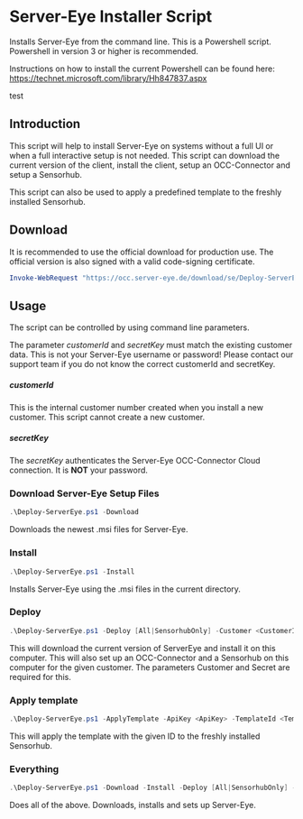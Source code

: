 # Server-Eye Installer Script
Installs Server-Eye from the command line.
This is a Powershell script. Powershell in version 3 or higher is recommended.

Instructions on how to install the current Powershell can be found here: https://technet.microsoft.com/library/Hh847837.aspx

test

## Introduction
This script will help to install Server-Eye on systems without a full UI or when a full interactive setup is not needed.
This script can download the current version of the client, install the client, setup an OCC-Connector and setup a Sensorhub.

This script can also be used to apply a predefined template to the freshly installed Sensorhub.

## Download
It is recommended to use the official download for production use. The official version is also signed with a valid code-signing certificate.

```PowerShell
Invoke-WebRequest "https://occ.server-eye.de/download/se/Deploy-ServerEye.ps1" -OutFile Deploy-ServerEye.ps1
```

## Usage

The script can be controlled by using command line parameters.

The parameter _customerId_ and _secretKey_ must match the existing customer data. This is not your Server-Eye username or password! Please contact our support team if you do not know the correct customerId and secretKey.

##### customerId
This is the internal customer number created when you install a new customer. This script cannot create a new customer.

##### secretKey
The _secretKey_ authenticates the Server-Eye OCC-Connector Cloud connection. It is **NOT** your password.  


### Download Server-Eye Setup Files
```PowerShell
.\Deploy-ServerEye.ps1 -Download
```
Downloads the newest .msi files for Server-Eye.

### Install
```PowerShell
.\Deploy-ServerEye.ps1 -Install
```
Installs Server-Eye using the .msi files in the current directory.

### Deploy
```PowerShell
.\Deploy-ServerEye.ps1 -Deploy [All|SensorhubOnly] -Customer <CustomerID> -Secret <SecretKey> [-ParentGuid <OccConnectorId]
```
This will download the current version of ServerEye and install it on this computer.
This will also set up an OCC-Connector and a Sensorhub on this computer for the given customer.
The parameters Customer and Secret are required for this.

### Apply template
```PowerShell
.\Deploy-ServerEye.ps1 -ApplyTemplate -ApiKey <ApiKey> -TemplateId <TemplateId>
```
This will apply the template with the given ID to the freshly installed Sensorhub.

### Everything
```PowerShell
.\Deploy-ServerEye.ps1 -Download -Install -Deploy [All|SensorhubOnly] -Customer <CustomerID> -Secret <SecretKey> [-ParentGuid <OccConnectorId] [-ApplyTemplate -ApiKey <ApiKey> -TemplateId <TemplateId>]
```
Does all of the above. Downloads, installs and sets up Server-Eye.





